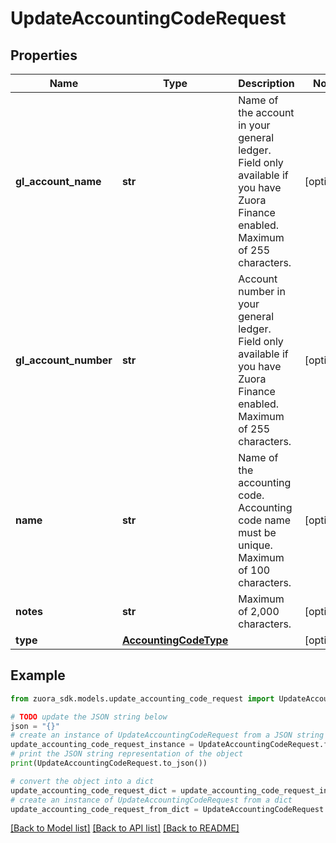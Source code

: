 # UpdateAccountingCodeRequest


## Properties

Name | Type | Description | Notes
------------ | ------------- | ------------- | -------------
**gl_account_name** | **str** | Name of the account in your general ledger.   Field only available if you have Zuora Finance enabled. Maximum of 255 characters. | [optional] 
**gl_account_number** | **str** | Account number in your general ledger.   Field only available if you have Zuora Finance enabled. Maximum of 255 characters. | [optional] 
**name** | **str** | Name of the accounting code.  Accounting code name must be unique. Maximum of 100 characters.  | [optional] 
**notes** | **str** | Maximum of 2,000 characters.  | [optional] 
**type** | [**AccountingCodeType**](AccountingCodeType.md) |  | [optional] 

## Example

```python
from zuora_sdk.models.update_accounting_code_request import UpdateAccountingCodeRequest

# TODO update the JSON string below
json = "{}"
# create an instance of UpdateAccountingCodeRequest from a JSON string
update_accounting_code_request_instance = UpdateAccountingCodeRequest.from_json(json)
# print the JSON string representation of the object
print(UpdateAccountingCodeRequest.to_json())

# convert the object into a dict
update_accounting_code_request_dict = update_accounting_code_request_instance.to_dict()
# create an instance of UpdateAccountingCodeRequest from a dict
update_accounting_code_request_from_dict = UpdateAccountingCodeRequest.from_dict(update_accounting_code_request_dict)
```
[[Back to Model list]](../README.md#documentation-for-models) [[Back to API list]](../README.md#documentation-for-api-endpoints) [[Back to README]](../README.md)


